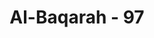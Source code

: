 ---
title: "Al-Baqarah - 97"
no: 97
arabic_no: ٩٧
ayah:  قُلْ مَنْ كَانَ عَدُوًّا لِّجِبْرِيْلَ فَاِنَّهٗ نَزَّلَهٗ عَلٰى قَلْبِكَ بِاِذْنِ اللّٰهِ مُصَدِّقًا لِّمَا بَيْنَ يَدَيْهِ وَهُدًى وَّبُشْرٰى لِلْمُؤْمِنِيْنَ 
translation: "Katakanlah (Muhammad), “Barangsiapa menjadi musuh Jibril, maka (ketahuilah) bahwa dialah yang telah menurunkan (Al-Qur'an) ke dalam hatimu dengan izin Allah, membenarkan apa (kitab-kitab) yang terdahulu, dan menjadi petunjuk serta berita gembira bagi orang-orang beriman.”"
tafsir: "Pada ayat ini, Allah menjelaskan tentang penolakan alasan-alasan yang dikemukakan orang Yahudi dengan menyuruh Nabi Muhammad saw, menyampaikan kepada orang-orang Yahudi, bahwa barang siapa yang memusuhi Jibril berarti ia telah memusuhi wahyu Allah, karena tugasnya antara lain menurunkan Al-Qur'an kepada Nabi Muhammad saw. Barang siapa memusuhi wahyu Allah, berarti ia telah mendustakan Taurat dan kitab-kitab Allah yang lain.\n\nAlasan yang dikemukakan orang-orang Yahudi adalah alasan yang timbul dari kelemahan dan kerusakan iman. Hal ini menunjukkan bahwa permusuhan orang-orang Yahudi terhadap Jibril tidaklah pantas dijadikan alasan untuk tidak mempercayai kitab yang diturunkan Allah."
---